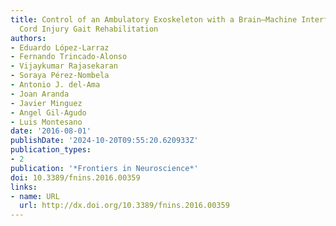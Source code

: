 ```yaml
---
title: Control of an Ambulatory Exoskeleton with a Brain–Machine Interface for Spinal
  Cord Injury Gait Rehabilitation
authors:
- Eduardo López-Larraz
- Fernando Trincado-Alonso
- Vijaykumar Rajasekaran
- Soraya Pérez-Nombela
- Antonio J. del-Ama
- Joan Aranda
- Javier Minguez
- Angel Gil-Agudo
- Luis Montesano
date: '2016-08-01'
publishDate: '2024-10-20T09:55:20.620933Z'
publication_types:
- 2
publication: '*Frontiers in Neuroscience*'
doi: 10.3389/fnins.2016.00359
links:
- name: URL
  url: http://dx.doi.org/10.3389/fnins.2016.00359
---
```

